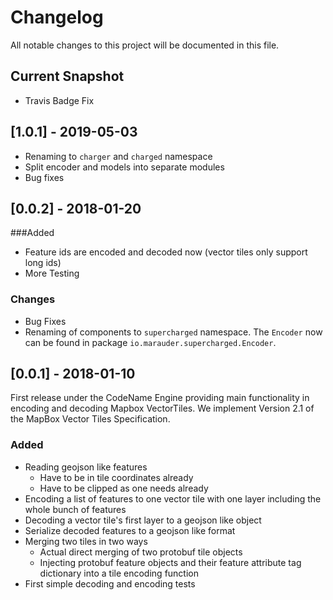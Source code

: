 # Changelog
All notable changes to this project will be documented in this file.

## Current Snapshot

* Travis Badge Fix

## [1.0.1] - 2019-05-03

* Renaming to `charger` and `charged` namespace
* Split encoder and models into separate modules
* Bug fixes

## [0.0.2] - 2018-01-20

###Added 

* Feature ids are encoded and decoded now (vector tiles only support long ids)
* More Testing

### Changes

* Bug Fixes
* Renaming of components to `supercharged` namespace. The `Encoder` now can be found in package `io.marauder.supercharged.Encoder`.

## [0.0.1] - 2018-01-10

First release under the CodeName Engine providing main functionality in encoding and decoding Mapbox VectorTiles.
We implement Version 2.1 of the MapBox Vector Tiles Specification.

### Added

* Reading geojson like features
    * Have to be in tile coordinates already
    * Have to be clipped as one needs already
* Encoding a list of features to one vector tile with one layer including the whole bunch of features
* Decoding a vector tile's first layer to a geojson like object
* Serialize decoded features to a geojson like format
* Merging two tiles in two ways
    * Actual direct merging of two protobuf tile objects
    * Injecting protobuf feature objects and their feature attribute tag dictionary into a tile encoding function
* First simple decoding and encoding tests
